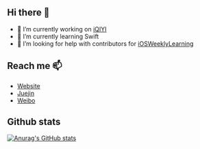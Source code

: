 ## Hi there 👋

<!--
**zhangferry/zhangferry** is a ✨ _special_ ✨ repository because its `README.md` (this file) appears on your GitHub profile.

Here are some ideas to get you started:
-->

- 🔭 I’m currently working on [iQIYI](https://www.iqiyi.com/)
- 🌱 I’m currently learning Swift
- 🤔 I’m looking for help with contributors for [iOSWeeklyLearning](https://github.com/zhangferry/iOSWeeklyLearning)

## Reach me 📫
- [Website](zhangferry.com)
- [Juejin](https://juejin.cn/user/2242659450368119)
- [Weibo](https://weibo.com/713407241)

## Github stats

[![Anurag's GitHub stats](https://github-readme-stats.vercel.app/api?username=zhangferry)](https://github.com/anuraghazra/github-readme-stats)

